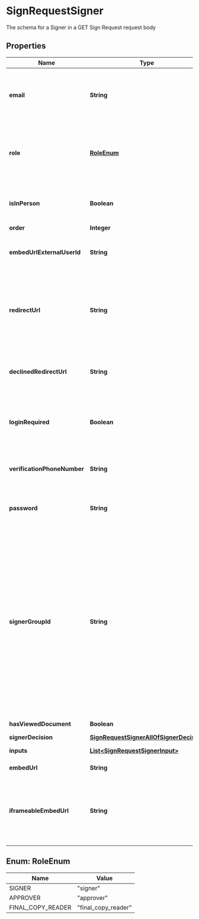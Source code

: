 

# SignRequestSigner

The schema for a Signer in a GET Sign Request request body

## Properties

| Name | Type | Description | Notes |
|------------ | ------------- | ------------- | -------------|
|**email** | **String** | Email address of the signer. The email address of the signer is required when making signature requests, except when using templates that are configured to include emails. |  |
|**role** | [**RoleEnum**](#RoleEnum) | Defines the role of the signer in the sign request. A &#x60;signer&#x60; must sign the document and an &#x60;approver&#x60; must approve the document. A &#x60;final_copy_reader&#x60; only receives the final signed document and signing log. |  [optional] |
|**isInPerson** | **Boolean** | Used in combination with an embed URL for a sender. After the sender signs, they are redirected to the next &#x60;in_person&#x60; signer. |  [optional] |
|**order** | **Integer** | Order of the signer |  [optional] |
|**embedUrlExternalUserId** | **String** | User ID for the signer in an external application responsible for authentication when accessing the embed URL. |  [optional] |
|**redirectUrl** | **String** | The URL that a signer will be redirected to after signing a document. Defining this URL overrides default or global redirect URL settings for a specific signer. If no declined redirect URL is specified, this URL will be used for decline actions as well. |  [optional] |
|**declinedRedirectUrl** | **String** | The URL that a signer will be redirect to after declining to sign a document. Defining this URL overrides default or global declined redirect URL settings for a specific signer. |  [optional] |
|**loginRequired** | **Boolean** | If set to true, signer will need to login to a Box account before signing the request. If the signer does not have an existing account, they will have an option to create a free Box account. |  [optional] |
|**verificationPhoneNumber** | **String** | If set, this phone number is be used to verify the signer via two factor authentication before they are able to sign the document. |  [optional] |
|**password** | **String** | If set, the signer is required to enter the password before they are able to sign a document. This field is write only. |  [optional] |
|**signerGroupId** | **String** | If set, signers who have the same value will be assigned to the same input and to the same signer group. A signer group is not a Box Group. It is an entity that belongs to a Sign Request and can only be used/accessed within this Sign Request. A signer group is expected to have more than one signer. If the provided value is only used for one signer, this value will be ignored and request will be handled as it was intended for an individual signer. The value provided can be any string and only used to determine which signers belongs to same group. A successful response will provide a generated UUID value instead for signers in the same signer group. |  [optional] |
|**hasViewedDocument** | **Boolean** | Set to &#x60;true&#x60; if the signer views the document |  [optional] [readonly] |
|**signerDecision** | [**SignRequestSignerAllOfSignerDecision**](SignRequestSignerAllOfSignerDecision.md) |  |  [optional] |
|**inputs** | [**List&lt;SignRequestSignerInput&gt;**](SignRequestSignerInput.md) |  |  [optional] [readonly] |
|**embedUrl** | **String** | URL to direct a signer to for signing |  [optional] [readonly] |
|**iframeableEmbedUrl** | **String** | This URL is specifically designed for signing documents within an HTML &#x60;iframe&#x60; tag. It will be returned in the response only if the &#x60;embed_url_external_user_id&#x60; parameter was passed in the &#x60;create sign request&#x60; call. |  [optional] |



## Enum: RoleEnum

| Name | Value |
|---- | -----|
| SIGNER | &quot;signer&quot; |
| APPROVER | &quot;approver&quot; |
| FINAL_COPY_READER | &quot;final_copy_reader&quot; |



